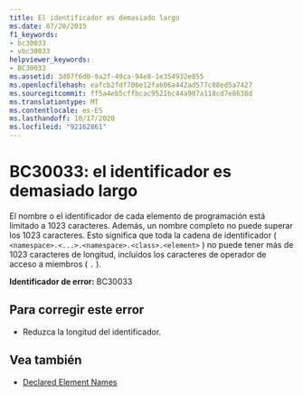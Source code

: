```yaml
---
title: El identificador es demasiado largo
ms.date: 07/20/2015
f1_keywords:
- bc30033
- vbc30033
helpviewer_keywords:
- BC30033
ms.assetid: 3d07f6d0-9a2f-49ca-94e8-1e354932e855
ms.openlocfilehash: eafcb2fdf706e12fa606a442ad577c88ed5a7427
ms.sourcegitcommit: ff5a4eb5cffbcac9521bc44a907a118cd7e8638d
ms.translationtype: MT
ms.contentlocale: es-ES
ms.lasthandoff: 10/17/2020
ms.locfileid: "92162861"
---
```

# <a name="bc30033-identifier-is-too-long"></a>BC30033: el identificador es demasiado largo

El nombre o el identificador de cada elemento de programación está limitado a 1023 caracteres. Además, un nombre completo no puede superar los 1023 caracteres. Esto significa que toda la cadena de identificador ( `<namespace>.<...>.<namespace>.<class>.<element>` ) no puede tener más de 1023 caracteres de longitud, incluidos los caracteres de operador de acceso a miembros ( `.` ).

 **Identificador de error:** BC30033

## <a name="to-correct-this-error"></a>Para corregir este error

- Reduzca la longitud del identificador.

## <a name="see-also"></a>Vea también

- [Declared Element Names](../../programming-guide/language-features/declared-elements/declared-element-names.md)
